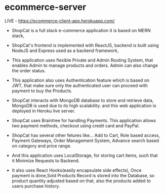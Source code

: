 # ecommerce-server
LIVE - https://ecommerce-client-app.herokuapp.com/

* ShopCat is a full stack e-commerce application it is based on MERN stack, 

* ShopCat's frontend is implemented with ReactJS, backend is built using NodeJS and Express used as a backend framework,

* This application uses flexible Private and Admin Routing System, that enables Admin to manage products and orders.
Admin can also change the order status.

* This application also uses Authentication feature which is based on JWT, 
that make sure only the authenticated user can proceed with payment to buy the Products.

* ShopCat interacts with MongoDB database to store and retrieve data, MongoDB is used due to its high scalability.
and this web application is deployed in Heroku live server.

* ShopCat uses Braintree for handling Payments.
This application allows two payment methods, checkout using credit card and PayPal.

* ShopCat has several other fetures like...
Add to Cart, Role based access, Payment Gateways, 
Order Management System, Advance search based on category and price range.

* And this application uses LocalStorage, for storing cart items, such that it Minimize Requests to Backend.

* It also uses React Hooks(easily encapsulate side effects),
Once payment is done,Sold Products Record is stored into the Database, so product quantity adjusted based on that,
also the products added to users purchase history.

